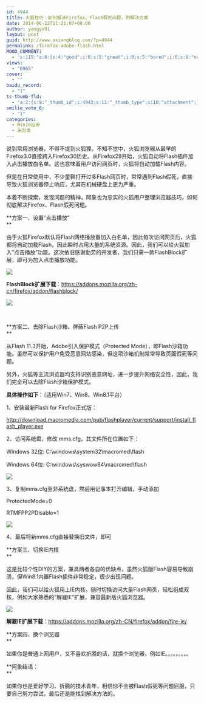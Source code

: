 ```yaml
---
id: 4944
title: 火狐技巧：如何解决Firefox、Flash假死问题，附解决方案
date: 2014-06-22T11:21:07+08:00
author: yangyx91
layout: post
guid: http://www.axiangblog.com/?p=4944
permalink: /firefox-adobe-flash.html
MOOD_COMMENT:
  - 's:115:"a:6:{s:4:"good";i:0;s:5:"great";i:0;s:5:"bored";i:0;s:8:"nonsense";i:0;s:13:"notunderstand";i:0;s:7:"passing";i:0;}";'
views:
  - "6965"
cover:
  - ""
baidu_record:
  - "1"
tc-thumb-fld:
  - 'a:2:{s:9:"_thumb_id";i:4943;s:11:"_thumb_type";s:10:"attachment";}'
smilie_vote_6:
  - "1"
categories:
  - Win10应用
  - 未分类
---
```

说到常用浏览器，不得不提到火狐狸。不知不觉中，火狐浏览器从最早的Firefox3.0直接跨入Firefox30历史。从Firefox29开始，火狐自动将Flash插件加入点击播放白名单。这也意味着用户访问网页时，火狐将自动加载Flash内容。

但是在日常使用中，不少童鞋打开过多Flash网页时，常常遇到Flash假死，直接导致火狐浏览器停止响应，尤其在机械硬盘上更为严重。

本着不断探索，发现问题的精神，阿象也为忠实的火狐用户整理浏览器技巧，如何彻底解决Firefox、Flash假死问题。

**方案一、设置&#8221;点击播放&#8221;  
** 

由于火狐Firefox默认将Flash网络播放器加入白名单，因此每次访问网页后，火狐都将自动加载Flash，因此瞬时占用大量的系统资源。因此，我们可以给火狐加入&#8221;点击播放&#8221;功能。这次依旧感谢勤劳的开发者，我们只需一款FlashBlock扩展，即可为加入点击播放功能。

![](http://www.axiangblog.com/wp-content/uploads/2014/06/062214_1121_Firefo1.jpg) 

**FlashBlock扩展下载**：<a href="https://addons.mozilla.org/zh-cn/firefox/addon/flashblock/" target="_blank"  rel="nofollow" >https://addons.mozilla.org/zh-cn/firefox/addon/flashblock/</a>

![](http://www.axiangblog.com/wp-content/uploads/2014/06/062214_1121_Firefo2.jpg) 

&nbsp;

**方案二、去除Flash沙箱、屏蔽Flash P2P上传  
** 

从Flash 11.3开始，Adobe引入保护模式（Protected Mode），即Flash沙箱功能。虽然可以保护用户免受恶意网站感染，但这项沙箱机制常常导致页面假死等问题。

另外，火狐等主流浏览器均支持识别恶意网址，进一步提升网络安全性，因此，我们完全可以去除Flash沙箱保护模式。

**具体操作如下**：（适用Win7、Win8、Win8.1平台）

1、安装最新Flash for Firefox正式版：

<a href="http://download.macromedia.com/pub/flashplayer/current/support/install_flash_player.exe" target="_blank"  rel="nofollow" >http://download.macromedia.com/pub/flashplayer/current/support/install_flash_player.exe</a>

2、访问系统盘，修改 mms.cfg，其文件所在位置如下：

Windows 32位: C:\windows\system32\macromed\flash

Windows 64位: C:\windows\syswow64\macromed\flash

![](http://www.axiangblog.com/wp-content/uploads/2014/06/062214_1121_Firefo3.jpg) 

3、复制mms.cfg至非系统盘，然后用记事本打开编辑，手动添加

ProtectedMode=0

RTMFPP2PDisable=1

![](http://www.axiangblog.com/wp-content/uploads/2014/06/062214_1121_Firefo4.jpg) 

4、最后将新mms.cfg直接替换旧文件，即可

**方案三、切换IE内核  
** 

这是比较个性DIY的方案，兼具两者各自的优缺点，虽然火狐版Flash容易导致崩溃，但Win8.1内置Flash插件非常稳定，很少出现问题。

因此，我们可以给火狐用上IE内核，随时切换访问大量Flash网页，轻松组成双核，例如大家熟悉的&#8221;解雇IE&#8221;扩展，兼容最新版火狐浏览器。

![](http://www.axiangblog.com/wp-content/uploads/2014/06/062214_1121_Firefo5.jpg) 

**解雇IE扩展下载**：<a href="https://addons.mozilla.org/zh-CN/firefox/addon/fire-ie/" target="_blank"  rel="nofollow" >https://addons.mozilla.org/zh-CN/firefox/addon/fire-ie/</a>

**方案四、换个浏览器  
** 

如果你是普通上网用户，又不喜欢折腾的话，就换个浏览器，例如IE。。。。。。。。。

**阿象结语：  
** 

如果你也是爱好学习、折腾的技术青年，相信你不会被Flash假死等问题屈服，只要自己努力尝试，最后还是能找到解决方法的。